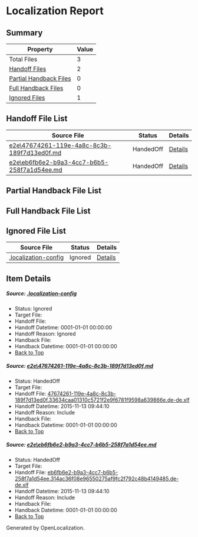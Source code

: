 # <a name='report-top'></a> Localization Report

## Summary
 Property | Value 
 -------- | ----- 
 Total Files | 3
[ Handoff Files ](#handoff-list)| 2
[ Partial Handback Files ](#partial-handback-list)| 0
[ Full Handback Files ](#full-handback-list)| 0
[ Ignored Files ](#ignored-list)| 1

## <a name='handoff-list'></a> Handoff File List
 Source File | Status | Details 
 ----------- | ------ | ------- 
 [e2e\47674261-119e-4a8c-8c3b-189f7d13ed0f.md](https://github.com/OpenLocalizationTest/oltest/blob/3a1ebfaf40a76ab2f0d6a073e7e1bfa8604ba367/e2e/47674261-119e-4a8c-8c3b-189f7d13ed0f.md) | HandedOff | [Details](#2d3a54028f750973e5e42c7f5866c41e95543acb1)
 [e2e\eb6fb6e2-b9a3-4cc7-b6b5-258f7a1d54ee.md](https://github.com/OpenLocalizationTest/oltest/blob/3a1ebfaf40a76ab2f0d6a073e7e1bfa8604ba367/e2e/eb6fb6e2-b9a3-4cc7-b6b5-258f7a1d54ee.md) | HandedOff | [Details](#a001476a208ddcfb6b509aba80b2975bdc77954d2)

## <a name='partial-handback-list'></a> Partial Handback File List

## <a name='handback-list'></a> Full Handback File List

## <a name='ignored-list'></a> Ignored File List
 Source File | Status | Details 
 ----------- | ------ | ------- 
 [.localization-config](https://github.com/OpenLocalizationTest/oltest/blob/3a1ebfaf40a76ab2f0d6a073e7e1bfa8604ba367/.localization-config) | Ignored | [Details](#048a0e657b81f2e30d1cbef1ba533f0de3ca11c40)

## Item Details
##### <a name='048a0e657b81f2e30d1cbef1ba533f0de3ca11c40'></a> Source: [.localization-config](https://github.com/OpenLocalizationTest/oltest/blob/3a1ebfaf40a76ab2f0d6a073e7e1bfa8604ba367/.localization-config)
* Status: Ignored
* Target File: 
* Handoff File: 
* Handoff Datetime: 0001-01-01 00:00:00
* Handoff Reason: Ignored
* Handback File: 
* Handback Datetime: 0001-01-01 00:00:00
* [Back to Top](#report-top)

##### <a name='2d3a54028f750973e5e42c7f5866c41e95543acb1'></a> Source: [e2e\47674261-119e-4a8c-8c3b-189f7d13ed0f.md](https://github.com/OpenLocalizationTest/oltest/blob/3a1ebfaf40a76ab2f0d6a073e7e1bfa8604ba367/e2e/47674261-119e-4a8c-8c3b-189f7d13ed0f.md)
* Status: HandedOff
* Target File: 
* Handoff File: [47674261-119e-4a8c-8c3b-189f7d13ed0f.33634caa01310c5721f2e9f6781f9598a639866e.de-de.xlf](https://github.com/OpenLocalizationTestOrg/olhandoff/blob/38eaa1f050dcfe2c13221a86bc4b969ff70b9881/ol-handoff/OpenLocalizationTestOrg/oltest.de-de/yanz/47674261-119e-4a8c-8c3b-189f7d13ed0f.33634caa01310c5721f2e9f6781f9598a639866e.de-de.xlf)
* Handoff Datetime: 2015-11-13 09:44:10
* Handoff Reason: Include
* Handback File: 
* Handback Datetime: 0001-01-01 00:00:00
* [Back to Top](#report-top)

##### <a name='a001476a208ddcfb6b509aba80b2975bdc77954d2'></a> Source: [e2e\eb6fb6e2-b9a3-4cc7-b6b5-258f7a1d54ee.md](https://github.com/OpenLocalizationTest/oltest/blob/3a1ebfaf40a76ab2f0d6a073e7e1bfa8604ba367/e2e/eb6fb6e2-b9a3-4cc7-b6b5-258f7a1d54ee.md)
* Status: HandedOff
* Target File: 
* Handoff File: [eb6fb6e2-b9a3-4cc7-b6b5-258f7a1d54ee.314ac36f08e96550275af9fc2f792c48b4149485.de-de.xlf](https://github.com/OpenLocalizationTestOrg/olhandoff/blob/38eaa1f050dcfe2c13221a86bc4b969ff70b9881/ol-handoff/OpenLocalizationTestOrg/oltest.de-de/yanz/eb6fb6e2-b9a3-4cc7-b6b5-258f7a1d54ee.314ac36f08e96550275af9fc2f792c48b4149485.de-de.xlf)
* Handoff Datetime: 2015-11-13 09:44:10
* Handoff Reason: Include
* Handback File: 
* Handback Datetime: 0001-01-01 00:00:00
* [Back to Top](#report-top)


Generated by OpenLocalization.
